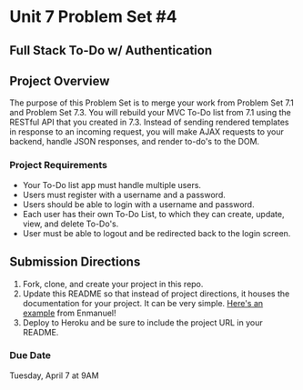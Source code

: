 # Unit 7 Problem Set #4
## Full Stack To-Do w/ Authentication

## Project Overview
The purpose of this Problem Set is to merge your work from Problem Set 7.1 and Problem Set 7.3. You will rebuild your MVC To-Do list from 7.1 using the RESTful API that you created in 7.3. Instead of sending rendered templates in response to an incoming request, you will make AJAX requests to your backend, handle JSON responses, and render to-do's to the DOM.

### Project Requirements
* Your To-Do list app must handle multiple users.
* Users must register with a username and a password.
* Users should be able to login with a username and password.
* Each user has their own To-Do List, to which they can create, update, view, and delete To-Do's.
* User must be able to logout and be redirected back to the login screen.
  
## Submission Directions
1. Fork, clone, and create your project in this repo.
2. Update this README so that instead of project directions, it houses the documentation for your project. It can be very simple. [Here's an example](https://github.com/emtes/assignment-todo-list) from Enmanuel!
3. Deploy to Heroku and be sure to include the project URL in your README.

### Due Date
Tuesday, April 7 at 9AM